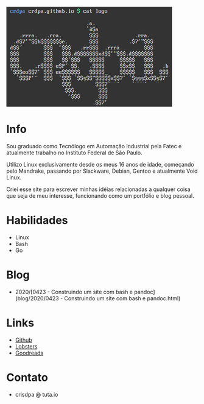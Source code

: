 ![](/logo.png)

# Info
Sou graduado como Tecnólogo em Automação Industrial pela Fatec e atualmente trabalho no Instituto Federal de São Paulo.

Utilizo Linux exclusivamente desde os meus 16 anos de idade, começando pelo Mandrake, passando por Slackware, Debian, Gentoo e atualmente Void Linux.

Criei esse site para escrever minhas idéias relacionadas a qualquer coisa que seja de meu interesse, funcionando como um portfólio e blog pessoal.

# Habilidades
- Linux
- Bash
- Go

# Blog
- 2020/[0423 - Construindo um site com bash e pandoc](blog/2020/0423 - Construindo um site com bash e pandoc.html)

# Links
- [Github](https://github.com/crdpa/)
- [Lobsters](https://lobste.rs/u/crdpa)
- [Goodreads](https://www.goodreads.com/user/show/55958511-crdpa)

# Contato
- crisdpa @ tuta.io
